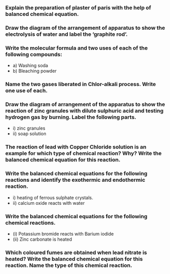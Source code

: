 ### Explain the preparation of plaster of paris with the help of balanced chemical equation. 

 
### Draw the diagram of the arrangement of apparatus to show the electrolysis of water and label the ‘graphite rod’.

###  Write the molecular formula and two uses of each of the following compounds:
* a) Washing soda
* b) Bleaching powder

###  Name the two gases liberated in Chlor-alkali process. Write one use of each.

###  Draw the diagram of arrangement of the apparatus to show the reaction of zinc granules with dilute sulphuric acid and testing hydrogen gas by burning. Label the following parts.
* i) zinc granules 
* ii) soap solution
### The reaction of lead with Copper Chloride solution is an example for which type of chemical reaction? Why? Write the balanced chemical equation for this reaction.

### Write the balanced chemical equations for the following reactions and identify the exothermic and endothermic reaction.
* i) heating of ferrous sulphate crystals.
* ii) calcium oxide reacts with water

### Write the balanced chemical equations for the following chemical reactions.
* (i) Potassium bromide reacts with Barium iodide
* (ii) Zinc carbonate is heated

### Which coloured fumes are obtained when lead nitrate is heated? Write the balanced chemical equation for this reaction. Name the type of this chemical reaction. 

